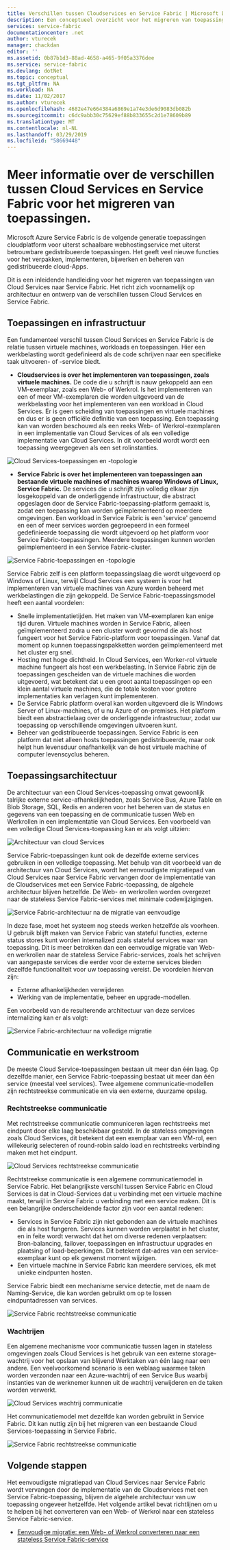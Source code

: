 ```yaml
---
title: Verschillen tussen Cloudservices en Service Fabric | Microsoft Docs
description: Een conceptueel overzicht voor het migreren van toepassingen van Cloud Services naar Service Fabric.
services: service-fabric
documentationcenter: .net
author: vturecek
manager: chackdan
editor: ''
ms.assetid: 0b87b1d3-88ad-4658-a465-9f05a3376dee
ms.service: service-fabric
ms.devlang: dotNet
ms.topic: conceptual
ms.tgt_pltfrm: NA
ms.workload: NA
ms.date: 11/02/2017
ms.author: vturecek
ms.openlocfilehash: 4682e47e664384a6869e1a74e3de6d9083db082b
ms.sourcegitcommit: c6dc9abb30c75629ef88b833655c2d1e78609b89
ms.translationtype: MT
ms.contentlocale: nl-NL
ms.lasthandoff: 03/29/2019
ms.locfileid: "58669448"
---
```

# <a name="learn-about-the-differences-between-cloud-services-and-service-fabric-before-migrating-applications"></a>Meer informatie over de verschillen tussen Cloud Services en Service Fabric voor het migreren van toepassingen.
Microsoft Azure Service Fabric is de volgende generatie toepassingen cloudplatform voor uiterst schaalbare webhostingservice met uiterst betrouwbare gedistribueerde toepassingen. Het geeft veel nieuwe functies voor het verpakken, implementeren, bijwerken en beheren van gedistribueerde cloud-Apps. 

Dit is een inleidende handleiding voor het migreren van toepassingen van Cloud Services naar Service Fabric. Het richt zich voornamelijk op architectuur en ontwerp van de verschillen tussen Cloud Services en Service Fabric.

## <a name="applications-and-infrastructure"></a>Toepassingen en infrastructuur
Een fundamenteel verschil tussen Cloud Services en Service Fabric is de relatie tussen virtuele machines, workloads en toepassingen. Hier een werkbelasting wordt gedefinieerd als de code schrijven naar een specifieke taak uitvoeren- of -service biedt.

* **Cloudservices is over het implementeren van toepassingen, zoals virtuele machines.** De code die u schrijft is nauw gekoppeld aan een VM-exemplaar, zoals een Web- of Werkrol. Is het implementeren van een of meer VM-exemplaren die worden uitgevoerd van de werkbelasting voor het implementeren van een workload in Cloud Services. Er is geen scheiding van toepassingen en virtuele machines en dus er is geen officiële definitie van een toepassing. Een toepassing kan van worden beschouwd als een reeks Web- of Werkrol-exemplaren in een implementatie van Cloud Services of als een volledige implementatie van Cloud Services. In dit voorbeeld wordt wordt een toepassing weergegeven als een set rolinstanties.

![Cloud Services-toepassingen en -topologie][1]

* **Service Fabric is over het implementeren van toepassingen aan bestaande virtuele machines of machines waarop Windows of Linux, Service Fabric.** De services die u schrijft zijn volledig elkaar zijn losgekoppeld van de onderliggende infrastructuur, die abstract opgeslagen door de Service Fabric-toepassing-platform gemaakt is, zodat een toepassing kan worden geïmplementeerd op meerdere omgevingen. Een workload in Service Fabric is een 'service' genoemd en een of meer services worden gegroepeerd in een formeel gedefinieerde toepassing die wordt uitgevoerd op het platform voor Service Fabric-toepassingen. Meerdere toepassingen kunnen worden geïmplementeerd in een Service Fabric-cluster.

![Service Fabric-toepassingen en -topologie][2]

Service Fabric zelf is een platform toepassingslaag die wordt uitgevoerd op Windows of Linux, terwijl Cloud Services een systeem is voor het implementeren van virtuele machines van Azure worden beheerd met werkbelastingen die zijn gekoppeld.
De Service Fabric-toepassingsmodel heeft een aantal voordelen:

* Snelle implementatietijden. Het maken van VM-exemplaren kan enige tijd duren. Virtuele machines worden in Service Fabric, alleen geïmplementeerd zodra u een cluster wordt gevormd die als host fungeert voor het Service Fabric-platform voor toepassingen. Vanaf dat moment op kunnen toepassingspakketten worden geïmplementeerd met het cluster erg snel.
* Hosting met hoge dichtheid. In Cloud Services, een Worker-rol virtuele machine fungeert als host een werkbelasting. In Service Fabric zijn de toepassingen gescheiden van de virtuele machines die worden uitgevoerd, wat betekent dat u een groot aantal toepassingen op een klein aantal virtuele machines, die de totale kosten voor grotere implementaties kan verlagen kunt implementeren.
* De Service Fabric platform overal kan worden uitgevoerd die is Windows Server of Linux-machines, of u nu Azure of on-premises. Het platform biedt een abstractielaag over de onderliggende infrastructuur, zodat uw toepassing op verschillende omgevingen uitvoeren kunt. 
* Beheer van gedistribueerde toepassingen. Service Fabric is een platform dat niet alleen hosts toepassingen gedistribueerde, maar ook helpt hun levensduur onafhankelijk van de host virtuele machine of computer levenscyclus beheren.

## <a name="application-architecture"></a>Toepassingsarchitectuur
De architectuur van een Cloud Services-toepassing omvat gewoonlijk talrijke externe service-afhankelijkheden, zoals Service Bus, Azure Table en Blob Storage, SQL, Redis en anderen voor het beheren van de status en gegevens van een toepassing en de communicatie tussen Web en Werkrollen in een implementatie van Cloud Services. Een voorbeeld van een volledige Cloud Services-toepassing kan er als volgt uitzien:  

![Architectuur van cloud Services][9]

Service Fabric-toepassingen kunt ook de dezelfde externe services gebruiken in een volledige toepassing. Met behulp van dit voorbeeld van de architectuur van Cloud Services, wordt het eenvoudigste migratiepad van Cloud Services naar Service Fabric vervangen door de implementatie van de Cloudservices met een Service Fabric-toepassing, de algehele architectuur blijven hetzelfde. De Web- en werkrollen worden overgezet naar de stateless Service Fabric-services met minimale codewijzigingen.

![Service Fabric-architectuur na de migratie van eenvoudige][10]

In deze fase, moet het systeem nog steeds werken hetzelfde als voorheen. U gebruik blijft maken van Service Fabric van stateful functies, externe status stores kunt worden internalized zoals stateful services waar van toepassing. Dit is meer betrokken dan een eenvoudige migratie van Web- en werkrollen naar de stateless Service Fabric-services, zoals het schrijven van aangepaste services die eerder voor de externe services bieden dezelfde functionaliteit voor uw toepassing vereist. De voordelen hiervan zijn: 

* Externe afhankelijkheden verwijderen 
* Werking van de implementatie, beheer en upgrade-modellen. 

Een voorbeeld van de resulterende architectuur van deze services internalizing kan er als volgt:

![Service Fabric-architectuur na volledige migratie][11]

## <a name="communication-and-workflow"></a>Communicatie en werkstroom
De meeste Cloud Service-toepassingen bestaan uit meer dan één laag. Op dezelfde manier, een Service Fabric-toepassing bestaat uit meer dan één service (meestal veel services). Twee algemene communicatie-modellen zijn rechtstreekse communicatie en via een externe, duurzame opslag.

### <a name="direct-communication"></a>Rechtstreekse communicatie
Met rechtstreekse communicatie communiceren lagen rechtstreeks met eindpunt door elke laag beschikbaar gesteld. In de stateless omgevingen zoals Cloud Services, dit betekent dat een exemplaar van een VM-rol, een willekeurig selecteren of round-robin saldo load en rechtstreeks verbinding maken met het eindpunt.

![Cloud Services rechtstreekse communicatie][5]

 Rechtstreekse communicatie is een algemene communicatiemodel in Service Fabric. Het belangrijkste verschil tussen Service Fabric en Cloud Services is dat in Cloud-Services dat u verbinding met een virtuele machine maakt, terwijl in Service Fabric u verbinding met een service maken. Dit is een belangrijke onderscheidende factor zijn voor een aantal redenen:

* Services in Service Fabric zijn niet gebonden aan de virtuele machines die als host fungeren. Services kunnen worden verplaatst in het cluster, en in feite wordt verwacht dat het om diverse redenen verplaatsen: Bron-balancing, failover, toepassingen en infrastructuur upgrades en plaatsing of load-beperkingen. Dit betekent dat-adres van een service-exemplaar kunt op elk gewenst moment wijzigen. 
* Een virtuele machine in Service Fabric kan meerdere services, elk met unieke eindpunten hosten.

Service Fabric biedt een mechanisme service detectie, met de naam de Naming-Service, die kan worden gebruikt om op te lossen eindpuntadressen van services. 

![Service Fabric rechtstreekse communicatie][6]

### <a name="queues"></a>Wachtrijen
Een algemene mechanisme voor communicatie tussen lagen in stateless omgevingen zoals Cloud Services is het gebruik van een externe storage-wachtrij voor het opslaan van blijvend Werktaken van één laag naar een andere. Een veelvoorkomend scenario is een weblaag waarmee taken worden verzonden naar een Azure-wachtrij of een Service Bus waarbij instanties van de werknemer kunnen uit de wachtrij verwijderen en de taken worden verwerkt.

![Cloud Services wachtrij communicatie][7]

Het communicatiemodel met dezelfde kan worden gebruikt in Service Fabric. Dit kan nuttig zijn bij het migreren van een bestaande Cloud Services-toepassing in Service Fabric. 

![Service Fabric rechtstreekse communicatie][8]

## <a name="next-steps"></a>Volgende stappen
Het eenvoudigste migratiepad van Cloud Services naar Service Fabric wordt vervangen door de implementatie van de Cloudservices met een Service Fabric-toepassing, blijven de algehele architectuur van uw toepassing ongeveer hetzelfde. Het volgende artikel bevat richtlijnen om u te helpen bij het converteren van een Web- of Werkrol naar een stateless Service Fabric-service.

* [Eenvoudige migratie: een Web- of Werkrol converteren naar een stateless Service Fabric-service](service-fabric-cloud-services-migration-worker-role-stateless-service.md)

<!--Image references-->
[1]: ./media/service-fabric-cloud-services-migration-differences/topology-cloud-services.png
[2]: ./media/service-fabric-cloud-services-migration-differences/topology-service-fabric.png
[5]: ./media/service-fabric-cloud-services-migration-differences/cloud-service-communication-direct.png
[6]: ./media/service-fabric-cloud-services-migration-differences/service-fabric-communication-direct.png
[7]: ./media/service-fabric-cloud-services-migration-differences/cloud-service-communication-queues.png
[8]: ./media/service-fabric-cloud-services-migration-differences/service-fabric-communication-queues.png
[9]: ./media/service-fabric-cloud-services-migration-differences/cloud-services-architecture.png
[10]: ./media/service-fabric-cloud-services-migration-differences/service-fabric-architecture-simple.png
[11]: ./media/service-fabric-cloud-services-migration-differences/service-fabric-architecture-full.png
